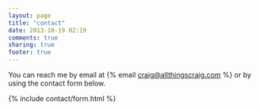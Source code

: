 ```yaml
---
layout: page
title: "contact"
date: 2013-10-19 02:19
comments: true
sharing: true
footer: true
---
```


You can reach me by email at {% email craig@allthingscraig.com %} or by using the contact form below.

{% include contact/form.html %}

